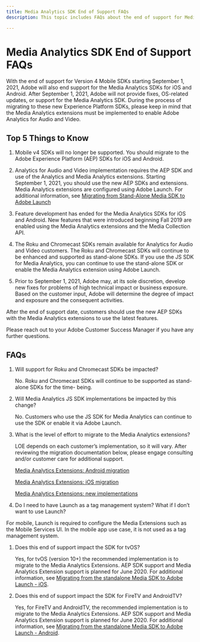 ```yaml
---
title: Media Analytics SDK End of Support FAQs
description: This topic includes FAQs about the end of support for Media Analytics SDKs.

---
```


# Media Analytics SDK End of Support FAQs

With the end of support for Version 4 Mobile SDKs starting September 1, 2021, Adobe will also end support for the Media Analytics SDKs for iOS and Android. After September 1, 2021, Adobe will not provide fixes, OS-related updates, or support for the Media Analytics SDK.  During the process of migrating to these new Experience Platform SDKs, please keep in mind that the Media Analytics extensions must be implemented to enable Adobe Analytics for Audio and Video.

## Top 5 Things to Know

1. Mobile v4 SDKs will no longer be supported. You should migrate to the Adobe Experience Platform (AEP) SDKs for iOS and Android.

1. Analytics for Audio and Video implementation requires the AEP SDK and use of the Analytics and Media Analytics extensions. Starting September 1, 2021, you should use the new AEP SDKs and extensions.  Media Analytics extensions are configured using Adobe Launch.  For additional information, see [Migrating from Stand-Alone Media SDK to Adobe Launch](https://docs.adobe.com/content/help/en/media-analytics/using/sdk-implement/sdk-to-launch/sdk-to-launch-migration.html)

1. Feature development has ended for the Media Analytics SDKs for iOS and Android.  New features that were introduced beginning Fall 2019 are enabled using the Media Analytics extensions and the Media Collection API.

1. The Roku and Chromecast SDKs remain available for Analytics for Audio and Video customers. The Roku and Chromecast SDKs will continue to be enhanced and supported as stand-alone SDKs.  If you use the JS SDK for Media Analytics, you can continue to use the stand-alone SDK or enable the Media Analytics extension using Adobe Launch.

1. Prior to September 1, 2021, Adobe may, at its sole discretion, develop new fixes for problems of high technical impact or business exposure. Based on the customer input, Adobe will determine the degree of impact and exposure and the consequent activities.

After the end of support date, customers should use the new AEP SDKs with the Media Analytics extensions to use the latest features.

Please reach out to your Adobe Customer Success Manager if you have any further questions.

## FAQs

1. Will support for Roku and Chromecast SDKs be impacted?​

   No.  Roku and Chromecast SDKs will continue to be supported as stand-alone SDKs for the time- being.​
​
1. Will Media Analytics JS SDK implementations be impacted by this change?​

   No.  Customers who use the JS SDK for Media Analytics can continue to use the SDK or enable it via Adobe Launch.
​
1. What is the level of effort to migrate to the Media Analytics extensions?​

   LOE depends on each customer’s implementation, so it will vary.  After reviewing the migration documentation below, please engage consulting and/or customer care for additional support.

    [Media Analytics Extensions: Android migration](https://docs.adobe.com/content/help/en/media-analytics/using/sdk-implement/sdk-to-launch/sdk-to-launch-migration-platforms/sdk-to-launch-migration-android.html)

   [Media Analytics Extensions: iOS migration](https://docs.adobe.com/content/help/en/media-analytics/using/sdk-implement/sdk-to-launch/sdk-to-launch-migration-platforms/sdk-to-launch-migration-ios.html)

   [Media Analytics Extensions: new implementations](https://aep-sdks.gitbook.io/docs/using-mobile-extensions/adobe-media-analytics)

1.  Do I need to have Launch as a tag management system? What if I don’t want to use Launch?​

   For mobile, Launch is required to configure the Media Extensions such as the Mobile Services UI.  In the mobile app use case, it is not used as a tag management system.

1. Does this end of support impact the SDK for tvOS?​

   Yes, for tvOS (version 10+) the recommended implementation is to migrate to the Media Analytics Extensions.  AEP SDK support and Media Analytics Extension support is planned for June 2020.  For additional information, see [Migrating from the standalone Media SDK to Adobe Launch - iOS](https://docs.adobe.com/content/help/en/media-analytics/using/sdk-implement/sdk-to-launch/sdk-to-launch-migration-platforms/sdk-to-launch-migration-ios.html).

1. Does this end of support impact the SDK for FireTV and AndroidTV?​

   Yes, for FireTV and AndroidTV,  the recommended implementation is to migrate to the Media Analytics Extensions.  AEP SDK support and Media Analytics Extension support is planned for June 2020.  For additional information, see [Migrating from the standalone Media SDK to Adobe Launch - Android](https://docs.adobe.com/content/help/en/media-analytics/using/sdk-implement/sdk-to-launch/sdk-to-launch-migration-platforms/sdk-to-launch-migration-android.html).
